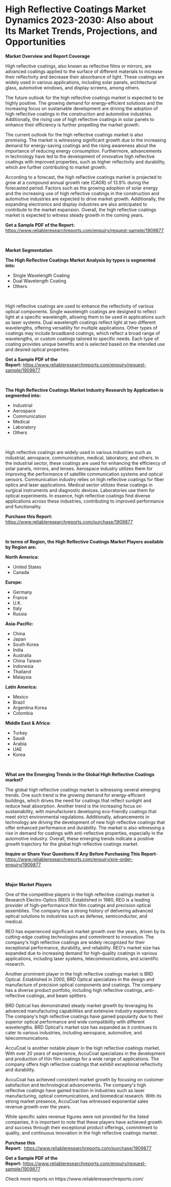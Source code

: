 <p><h1>High Reflective Coatings Market Dynamics 2023-2030: Also about Its Market Trends, Projections, and Opportunities</h1></p><p><strong>Market Overview and Report Coverage</strong></p>
<p><p>High reflective coatings, also known as reflective films or mirrors, are advanced coatings applied to the surface of different materials to increase their reflectivity and decrease their absorbance of light. These coatings are widely used in various applications, including solar panels, architectural glass, automotive windows, and display screens, among others.</p><p>The future outlook for the high reflective coatings market is expected to be highly positive. The growing demand for energy-efficient solutions and the increasing focus on sustainable development are driving the adoption of high reflective coatings in the construction and automotive industries. Additionally, the rising use of high reflective coatings in solar panels to enhance their efficiency is further propelling the market growth.</p><p>The current outlook for the high reflective coatings market is also promising. The market is witnessing significant growth due to the increasing demand for energy-saving coatings and the rising awareness about the importance of reducing energy consumption. Furthermore, advancements in technology have led to the development of innovative high reflective coatings with improved properties, such as higher reflectivity and durability, which are further contributing to market growth.</p><p>According to a forecast, the high reflective coatings market is projected to grow at a compound annual growth rate (CAGR) of 13.9% during the forecasted period. Factors such as the growing adoption of solar energy and the increasing use of high reflective coatings in the construction and automotive industries are expected to drive market growth. Additionally, the expanding electronics and display industries are also anticipated to contribute to the market expansion. Overall, the high reflective coatings market is expected to witness steady growth in the coming years.</p></p>
<p><strong>Get a Sample PDF of the Report:</strong> <a href="https://www.reliableresearchreports.com/enquiry/request-sample/1909877">https://www.reliableresearchreports.com/enquiry/request-sample/1909877</a></p>
<p>&nbsp;</p>
<p><strong>Market Segmentation</strong></p>
<p><strong>The High Reflective Coatings Market Analysis by types is segmented into:</strong></p>
<p><ul><li>Single Wavelength Coating</li><li>Dual Wavelength Coating</li><li>Others</li></ul></p>
<p>&nbsp;</p>
<p><p>High reflective coatings are used to enhance the reflectivity of various optical components. Single wavelength coatings are designed to reflect light at a specific wavelength, allowing them to be used in applications such as laser systems. Dual wavelength coatings reflect light at two different wavelengths, offering versatility for multiple applications. Other types of coatings may include broadband coatings, which reflect a broad range of wavelengths, or custom coatings tailored to specific needs. Each type of coating provides unique benefits and is selected based on the intended use and desired optical properties.</p></p>
<p><strong>Get a Sample PDF of the Report:</strong>&nbsp;<a href="https://www.reliableresearchreports.com/enquiry/request-sample/1909877">https://www.reliableresearchreports.com/enquiry/request-sample/1909877</a></p>
<p>&nbsp;</p>
<p><strong>The High Reflective Coatings Market Industry Research by Application is segmented into:</strong></p>
<p><ul><li>Industrial</li><li>Aerospace</li><li>Communication</li><li>Medical</li><li>Laboratory</li><li>Others</li></ul></p>
<p>&nbsp;</p>
<p><p>High reflective coatings are widely used in various industries such as industrial, aerospace, communication, medical, laboratory, and others. In the industrial sector, these coatings are used for enhancing the efficiency of solar panels, mirrors, and lenses. Aerospace industry utilizes them for improving the performance of satellite communication systems and optical sensors. Communication industry relies on high reflective coatings for fiber optics and laser applications. Medical sector utilizes these coatings in surgical instruments and diagnostic devices. Laboratories use them for optical experiments. In essence, high reflective coatings find diverse applications across these industries, contributing to improved performance and functionality.</p></p>
<p><strong>Purchase this Report:</strong>&nbsp; <a href="https://www.reliableresearchreports.com/purchase/1909877">https://www.reliableresearchreports.com/purchase/1909877</a></p>
<p>&nbsp;</p>
<p><strong>In terms of Region, the High Reflective Coatings Market Players available by Region are:</strong></p>
<p>
    <p> <strong> North America: </strong>
        <ul>
            <li>United States</li>
            <li>Canada</li>
        </ul>
        </p> 
    <p> <strong> Europe: </strong>
        <ul>
            <li>Germany</li>
            <li>France</li>
            <li>U.K.</li>
            <li>Italy</li>
            <li>Russia</li>
        </ul>
        </p> 
    <p> <strong> Asia-Pacific: </strong>
        <ul>
            <li>China</li>
            <li>Japan</li>
            <li>South Korea</li>
            <li>India</li>
            <li>Australia</li>
            <li>China Taiwan</li>
            <li>Indonesia</li>
            <li>Thailand</li>
            <li>Malaysia</li>
        </ul>
        </p> 
    <p> <strong> Latin America: </strong>
        <ul>
            <li>Mexico</li>
            <li>Brazil</li>
            <li>Argentina Korea</li>
            <li>Colombia</li>
        </ul>
        </p> 
    <p> <strong> Middle East & Africa: </strong>
        <ul>
            <li>Turkey</li>
            <li>Saudi</li>
            <li>Arabia</li>
            <li>UAE</li>
            <li>Korea</li>
        </ul>
    </p>
    </p>
<p>&nbsp;</p>
<p><strong>What are the Emerging Trends in the Global High Reflective Coatings market?</strong></p>
<p><p>The global high reflective coatings market is witnessing several emerging trends. One such trend is the growing demand for energy-efficient buildings, which drives the need for coatings that reflect sunlight and reduce heat absorption. Another trend is the increasing focus on sustainability, with manufacturers developing eco-friendly coatings that meet strict environmental regulations. Additionally, advancements in technology are driving the development of new high reflective coatings that offer enhanced performance and durability. The market is also witnessing a rise in demand for coatings with anti-reflective properties, especially in the automotive industry. Overall, these emerging trends indicate a positive growth trajectory for the global high reflective coatings market.</p></p>
<p><strong>Inquire or Share Your Questions If Any Before Purchasing This Report</strong>- <a href="https://www.reliableresearchreports.com/enquiry/pre-order-enquiry/1909877">https://www.reliableresearchreports.com/enquiry/pre-order-enquiry/1909877</a></p>
<p>&nbsp;</p>
<p><strong>Major Market Players</strong></p>
<p><p>One of the competitive players in the high reflective coatings market is Research Electro-Optics (REO). Established in 1980, REO is a leading provider of high-performance thin film coatings and precision optical assemblies. The company has a strong history of delivering advanced optical solutions to industries such as defense, semiconductor, and medical.</p><p>REO has experienced significant market growth over the years, driven by its cutting-edge coating technologies and commitment to innovation. The company's high reflective coatings are widely recognized for their exceptional performance, durability, and reliability. REO's market size has expanded due to increasing demand for high-quality coatings in various applications, including laser systems, telecommunications, and scientific research.</p><p>Another prominent player in the high reflective coatings market is BRD Optical. Established in 2000, BRD Optical specializes in the design and manufacture of precision optical components and coatings. The company has a diverse product portfolio, including high reflective coatings, anti-reflective coatings, and beam splitters.</p><p>BRD Optical has demonstrated steady market growth by leveraging its advanced manufacturing capabilities and extensive industry experience. The company's high reflective coatings have gained popularity due to their superior optical performance and wide compatibility with different wavelengths. BRD Optical's market size has expanded as it continues to cater to various industries, including aerospace, automotive, and telecommunications.</p><p>AccuCoat is another notable player in the high reflective coatings market. With over 20 years of experience, AccuCoat specializes in the development and production of thin film coatings for a wide range of applications. The company offers high reflective coatings that exhibit exceptional reflectivity and durability.</p><p>AccuCoat has achieved consistent market growth by focusing on customer satisfaction and technological advancements. The company's high reflective coatings have gained traction in industries such as laser manufacturing, optical communications, and biomedical research. With its strong market presence, AccuCoat has witnessed exponential sales revenue growth over the years.</p><p>While specific sales revenue figures were not provided for the listed companies, it is important to note that these players have achieved growth and success through their exceptional product offerings, commitment to quality, and continuous innovation in the high reflective coatings market.</p></p>
<p><strong>Purchase this Report:</strong>&nbsp;&nbsp;<a href="https://www.reliableresearchreports.com/purchase/1909877">https://www.reliableresearchreports.com/purchase/1909877</a></p>
<p></p>
<p><strong>Get a Sample PDF of the Report:</strong>&nbsp;<a href="https://www.reliableresearchreports.com/enquiry/request-sample/1909877">https://www.reliableresearchreports.com/enquiry/request-sample/1909877</a></p>
<p>Check more reports on https://www.reliableresearchreports.com/</p>